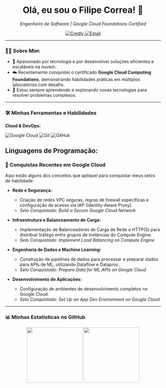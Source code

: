 <h1 align="center">Olá, eu sou o Filipe Correa! 👋</h1>
<p align="center">
  <em>Engenheiro de Software | Google Cloud Foundations Certified</em>
</p>

<p align="center">
  <a href="https://www.credly.com/users/filipe-correa.ab66564b" target="_blank">
    <img src="https://img.shields.io/badge/Credly-Ver_Certificados-1f972d?style=for-the-badge" alt="Credly"/>
  </a>
  <a href="mailto:filipe-correa@outlook.com" target="_blank">
    <img src="https://img.shields.io/badge/Email-Entrar_em_Contato-blue?style=for-the-badge&logo=microsoftoutlook" alt="Email"/>
  </a>
</p>

---

### 👨‍💻 Sobre Mim

- 🚀 Apaixonado por tecnologia e por desenvolver soluções eficientes e escaláveis na nuvem.
- ☁️ Recentemente conquistei o certificado **Google Cloud Computing Foundations**, demonstrando habilidades práticas em múltiplos laboratórios com desafio.
- 🌱 Estou sempre aprendendo e explorando novas tecnologias para resolver problemas complexos.

---

### 🛠️ Minhas Ferramentas e Habilidades

**Cloud & DevOps:**

![Google Cloud](https://img.shields.io/badge/Google_Cloud-4285F4?style=for-the-badge&logo=google-cloud&logoColor=white)
![Git](https://img.shields.io/badge/git-%23F05033.svg?style=for-the-badge&logo=git&logoColor=white)
![GitHub](https://img.shields.io/badge/github-%23121011.svg?style=for-the-badge&logo=github&logoColor=white)

**Linguagens de Programação:**
---

### 📜 Conquistas Recentes em Google Cloud

Aqui estão alguns dos conceitos que apliquei para conquistar meus selos de habilidade:

- **Rede e Segurança:**
  - Criação de redes VPC seguras, regras de firewall específicas e configuração de acesso via IAP (Identity-Aware Proxy).
  - *Selo Conquistado: Build a Secure Google Cloud Network*

- **Infraestrutura e Balanceamento de Carga:**
  - Implementação de Balanceadores de Carga de Rede e HTTP(S) para distribuir tráfego entre grupos de instâncias do Compute Engine.
  - *Selo Conquistado: Implement Load Balancing on Compute Engine*

- **Engenharia de Dados e Machine Learning:**
  - Construção de pipelines de dados para processar e preparar dados para APIs de ML, utilizando Dataflow e Dataproc.
  - *Selo Conquistado: Prepare Data for ML APIs on Google Cloud*

- **Desenvolvimento de Aplicações:**
  - Configuração de ambientes de desenvolvimento completos no Google Cloud.
  - *Selo Conquistado: Set Up an App Dev Environment on Google Cloud*

---

### 📊 Minhas Estatísticas no GitHub

<p align="center">
  <img height="180em" src="https://github-readme-stats.vercel.app/api?username=filipebelt&show_icons=true&theme=dracula&include_all_commits=true&count_private=true"/>
  <img height="180em" src="https://github-readme-stats.vercel.app/api/top-langs/?username=filipebelt&layout=compact&langs_count=7&theme=dracula"/>
</p>

